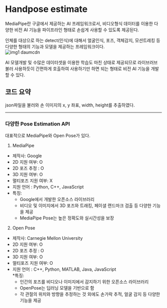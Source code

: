 # Handpose estimate
MediaPipe란 구글에서 제공하는 AI 프레임워크로서, 비디오형식 데이터를 이용한 다양한 비전 AI 기능을 파이프라인 형태로 손쉽게 사용할 수 있도록 제공된다.  

인체를 대상으로 하는 detect(인식)에 대해서 얼굴인식, 포즈, 객체감지, 모션트레킹 등 다양한 형태의 기능과 모델을 제공하는 프레임워크이다.  
![img1 daumcdn](https://github.com/dmswneunju/handpose/assets/109281949/78d36265-cff4-4285-9d92-8753ef68090c)

AI 모델개발 및 수많은 데이터셋을 이용한 학습도 마친 상태로 제공되므로 라이브러브 불러 사용하듯이 간편하게 호출하여 사용하기만 하면 되는 형태로 비전 AI 기능을 개발할 수 있다.   

## 코드 요약
json파일을 불러와 손 이미지의 x, y 좌표, width, height를 추출하였다.

---
### 다양한 Pose Estimation API
대표적으로 MediaPipe와 Open Pose가 있다.
1. MediaPipe
* 제작사: Google
* 2D 지원 여부: O
* 2D 포즈 추정 : O
* 3D 지원 여부: O
* 멀티포즈 지원 여부: X
* 지원 언어 : Python, C++, JavaScript
* 특징:
  - Google에서 개발한 오픈소스 라이브러리
  - 비디오 및 이미지에서 3D 포즈와 트래킹, 페이셜 랜드마크 검출 등 다양한 기능을 제공
  - MediaPipe Pose는 높은 정확도와 실시간성을 보장
  
2. Open Pose
* 제작사: Carnegie Mellon University
* 2D 지원 여부: O
* 2D 포즈 추정 : O
* 3D 지원 여부: O
* 멀티포즈 지원 여부: O 
* 지원 언어 : C++, Python, MATLAB, Java, JavaScript  
*특징:
  - 인간의 포즈를 비디오나 이미지에서 감지하기 위한 오픈소스 라이브러리
  - OpenPose는 딥러닝 모델을 기반으로 함
  - 각 관절의 위치와 방향을 추정하는 것 외에도 손가락 추적, 얼굴 감지 등 다양한 기능을 제공
